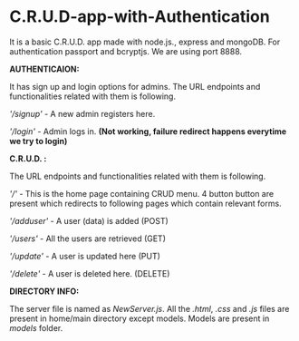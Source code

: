 # C.R.U.D-app-with-Authentication
It is a basic C.R.U.D. app made with node.js., express and mongoDB. For authentication passport and bcryptjs. We are using port 8888.

**AUTHENTICAION:**

It has sign up and login options for admins. The URL endpoints and functionalities related with them is following.

*'/signup'* - A new admin registers here.

*'/login'* - Admin logs in. **(Not working, failure redirect happens everytime we try to login)**

**C.R.U.D. :**

The URL endpoints and functionalities related with them is following.

*'/'* - This is the home page containing CRUD menu. 4 button button are present which redirects to following pages which contain relevant forms.

*'/adduser'* - A user (data) is added (POST)

*'/users'* - All the users are retrieved (GET)

*'/update'* - A user is updated here (PUT)

*'/delete'* - A user is deleted here. (DELETE)

**DIRECTORY INFO:**

The server file is named as *NewServer.js*. All the *.html*, *.css* and *.js* files are present in home/main directory except models. Models are present in *models* folder.
